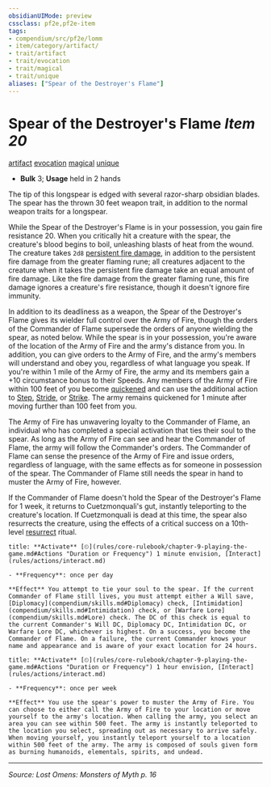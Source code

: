 ```yaml
---
obsidianUIMode: preview
cssclass: pf2e,pf2e-item
tags:
- compendium/src/pf2e/lomm
- item/category/artifact/
- trait/artifact
- trait/evocation
- trait/magical
- trait/unique
aliases: ["Spear of the Destroyer's Flame"]
---
```

# Spear of the Destroyer's Flame *Item 20*  
[artifact](rules/traits/artifact-gmg.md "Artifact Item Trait")  [evocation](rules/traits/evocation.md "Evocation School Trait")  [magical](rules/traits/magical.md "Magical Item Trait")  [unique](rules/traits/unique.md "Unique Rarity Trait")  

- **Bulk** 3; **Usage** held in 2 hands

The tip of this longspear is edged with several razor-sharp obsidian blades. The spear has the thrown 30 feet weapon trait, in addition to the normal weapon traits for a longspear.

While the Spear of the Destroyer's Flame is in your possession, you gain fire resistance 20. When you critically hit a creature with the spear, the creature's blood begins to boil, unleashing blasts of heat from the wound. The creature takes `2d8` [persistent fire damage](rules/conditions.md#Persistent%20Damage), in addition to the persistent fire damage from the greater flaming rune; all creatures adjacent to the creature when it takes the persistent fire damage take an equal amount of fire damage. Like the fire damage from the greater flaming rune, this fire damage ignores a creature's fire resistance, though it doesn't ignore fire immunity.

In addition to its deadliness as a weapon, the Spear of the Destroyer's Flame gives its wielder full control over the Army of Fire, though the orders of the Commander of Flame supersede the orders of anyone wielding the spear, as noted below. While the spear is in your possession, you're aware of the location of the Army of Fire and the army's distance from you. In addition, you can give orders to the Army of Fire, and the army's members will understand and obey you, regardless of what language you speak. If you're within 1 mile of the Army of Fire, the army and its members gain a +10 circumstance bonus to their Speeds. Any members of the Army of Fire within 100 feet of you become [quickened](rules/conditions.md#Quickened) and can use the additional action to [Step](rules/actions/step.md), [Stride](rules/actions/stride.md), or [Strike](rules/actions/strike.md). The army remains quickened for 1 minute after moving further than 100 feet from you.

The Army of Fire has unwavering loyalty to the Commander of Flame, an individual who has completed a special activation that ties their soul to the spear. As long as the Army of Fire can see and hear the Commander of Flame, the army will follow the Commander's orders. The Commander of Flame can sense the presence of the Army of Fire and issue orders, regardless of language, with the same effects as for someone in possession of the spear. The Commander of Flame still needs the spear in hand to muster the Army of Fire, however.

If the Commander of Flame doesn't hold the Spear of the Destroyer's Flame for 1 week, it returns to Cuetzmonquali's gut, instantly teleporting to the creature's location. If Cuetzmonquali is dead at this time, the spear also resurrects the creature, using the effects of a critical success on a 10th-level [resurrect](compendium/spells/rituals/resurrect.md) ritual.

```ad-embed-ability
title: **Activate** [⏲](rules/core-rulebook/chapter-9-playing-the-game.md#Actions "Duration or Frequency") 1 minute envision, [Interact](rules/actions/interact.md)

- **Frequency**: once per day

**Effect** You attempt to tie your soul to the spear. If the current Commander of Flame still lives, you must attempt either a Will save, [Diplomacy](compendium/skills.md#Diplomacy) check, [Intimidation](compendium/skills.md#Intimidation) check, or [Warfare Lore](compendium/skills.md#Lore) check. The DC of this check is equal to the current Commander's Will DC, Diplomacy DC, Intimidation DC, or Warfare Lore DC, whichever is highest. On a success, you become the Commander of Flame. On a failure, the current Commander knows your name and appearance and is aware of your exact location for 24 hours.
```

```ad-embed-ability
title: **Activate** [⏲](rules/core-rulebook/chapter-9-playing-the-game.md#Actions "Duration or Frequency") 1 hour envision, [Interact](rules/actions/interact.md)

- **Frequency**: once per week

**Effect** You use the spear's power to muster the Army of Fire. You can choose to either call the Army of Fire to your location or move yourself to the army's location. When calling the army, you select an area you can see within 500 feet. The army is instantly teleported to the location you select, spreading out as necessary to arrive safely. When moving yourself, you instantly teleport yourself to a location within 500 feet of the army. The army is composed of souls given form as burning humanoids, elementals, spirits, and undead.
```


---
*Source: Lost Omens: Monsters of Myth p. 16*
